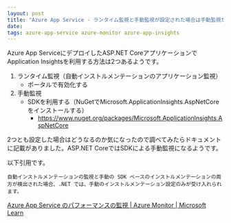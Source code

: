 ```yaml
---
layout: post
title: "Azure App Service - ランタイム監視と手動監視が設定された場合は手動監視が有効になる"
date:
tags: azure-app-service azure-monitor azure-app-insights
---
```


Azure App ServiceにデプロイしたASP.NET CoreアプリケーションでApplication Insightsを利用する方法は2つあるようです。

1. ランタイム監視（自動インストルメンテーションのアプリケーション監視）
    - ポータルで有効化する
2. 手動監視
    - SDKを利用する（NuGetでMicrosoft.ApplicationInsights.AspNetCoreをインストールする）
        - https://www.nuget.org/packages/Microsoft.ApplicationInsights.AspNetCore

2つとも設定した場合はどうなるのか気になったので調べてみたらドキュメントに記載がありました。ASP.NET CoreではSDKによる手動監視になるようです。

以下引用です。

```
自動インストルメンテーションの監視と手動の SDK ベースのインストルメンテーションの両方が検出された場合、.NET では、手動のインストルメンテーション設定のみが受け入れられます。
```

[Azure App Service のパフォーマンスの監視 &#124; Azure Monitor &#124; Microsoft Learn](https://learn.microsoft.com/ja-jp/azure/azure-monitor/app/azure-web-apps)

